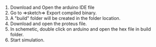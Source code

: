 1) Download and Open the arduino IDE file
2) Go to =>sketch=> Export compiled binary.
3) A "build" folder will be created in the folder location.
4) Download and open the proteus file.
5) In schemetic, double click on arduino and open the hex file in build folder.
6) Start simulation.
